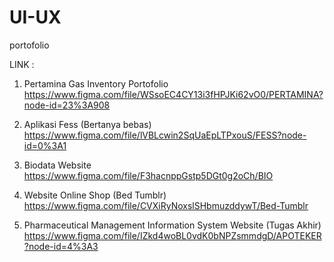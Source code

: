 # UI-UX
portofolio

LINK :

1. Pertamina Gas Inventory Portofolio
https://www.figma.com/file/WSsoEC4CY13i3fHPJKi62vO0/PERTAMINA?node-id=23%3A908

2. Aplikasi Fess (Bertanya bebas)
https://www.figma.com/file/lVBLcwin2SqUaEpLTPxouS/FESS?node-id=0%3A1

3. Biodata Website
https://www.figma.com/file/F3hacnppGstp5DGt0g2oCh/BIO

4. Website Online Shop (Bed Tumblr)
https://www.figma.com/file/CVXiRyNoxslSHbmuzddywT/Bed-Tumblr

5. Pharmaceutical Management Information System Website (Tugas Akhir)
https://www.figma.com/file/IZkd4woBL0vdK0bNPZsmmdgD/APOTEKER?node-id=4%3A3
